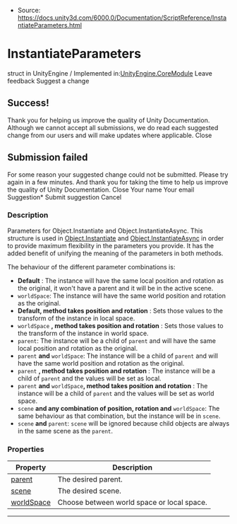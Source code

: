 * Source: https://docs.unity3d.com/6000.0/Documentation/ScriptReference/InstantiateParameters.html

# InstantiateParameters
struct in UnityEngine
/
Implemented in:[UnityEngine.CoreModule](https://docs.unity3d.com/6000.0/Documentation/ScriptReference/UnityEngine.CoreModule.html)
Leave feedback
Suggest a change
## Success!
Thank you for helping us improve the quality of Unity Documentation. Although we cannot accept all submissions, we do read each suggested change from our users and will make updates where applicable.
Close
## Submission failed
For some reason your suggested change could not be submitted. Please <a>try again</a> in a few minutes. And thank you for taking the time to help us improve the quality of Unity Documentation.
Close
Your name Your email Suggestion* Submit suggestion
Cancel
### Description
Parameters for Object.Instantiate and Object.InstantiateAsync.
This structure is used in [Object.Instantiate](https://docs.unity3d.com/6000.0/Documentation/ScriptReference/Object.Instantiate.html) and [Object.InstantiateAsync](https://docs.unity3d.com/6000.0/Documentation/ScriptReference/Object.InstantiateAsync.html) in order to provide maximum flexibility in the parameters you provide. It has the added benefit of unifying the meaning of the parameters in both methods.  
  
The behaviour of the different parameter combinations is: 
  * **Default** : The instance will have the same local position and rotation as the original, it won't have a parent and it will be in the active scene.
  * `worldSpace`: The instance will have the same world position and rotation as the original.
  * **Default, method takes position and rotation** : Sets those values to the transform of the instance in local space.
  * `worldSpace` **, method takes position and rotation** : Sets those values to the transform of the instance in world space.
  * `parent`: The instance will be a child of `parent` and will have the same local position and rotation as the original.
  * `parent` **and** `worldSpace`: The instance will be a child of `parent` and will have the same world position and rotation as the original.
  * `parent` **, method takes position and rotation** : The instance will be a child of `parent` and the values will be set as local.
  * `parent` **and** `worldSpace`**, method takes position and rotation** : The instance will be a child of `parent` and the values will be set as world space.
  * `scene` **and any combination of position, rotation and** `worldSpace`: The same behaviour as that combination, but the instance will be in `scene`.
  * `scene` **and** `parent`: `scene` will be ignored because child objects are always in the same scene as the `parent`.


### Properties
Property | Description  
---|---  
[parent](https://docs.unity3d.com/6000.0/Documentation/ScriptReference/InstantiateParameters-parent.html) | The desired parent.  
[scene](https://docs.unity3d.com/6000.0/Documentation/ScriptReference/InstantiateParameters-scene.html) | The desired scene.  
[worldSpace](https://docs.unity3d.com/6000.0/Documentation/ScriptReference/InstantiateParameters-worldSpace.html) | Choose between world space or local space.  
* * *

